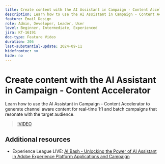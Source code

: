 ```yaml
---
title: Create content with the AI Assistant in Campaign - Content Accelerator
description: Learn how to use the AI Assistant in Campaign - Content Accelerator to generate channel aware content for real-time 1:1 and batch campaigns that resonate with the target audience.
feature: Email Design
role: Admin, Developer, Leader, User
level: Beginner, Intermediate, Experienced
jira: KT-16191
doc-type: Feature Video
duration: 206
last-substantial-update: 2024-09-11
hidefromtoc: no
hide: no
---
```


# Create content with the AI Assistant in Campaign - Content Accelerator

Learn how to use the AI Assistant in Campaign - Content Accelerator to generate channel aware content for real-time 1:1 and batch campaigns that resonate with the target audience.

>[!VIDEO](https://video.tv.adobe.com/v/3433569/?learn=on)

## Additional resources

* Experience League LIVE: [AI Bash - Unlocking the Power of AI Assistant in Adobe Experience Platform Applications and Campaign](https://experienceleague.adobe.com/en/docs/events/experience-league-live-recordings/episodes/exl-live-episode-09-26-24)
